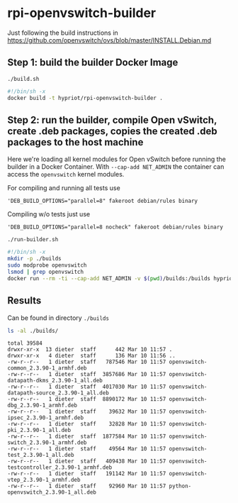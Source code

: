 # rpi-openvswitch-builder

Just following the build instructions in https://github.com/openvswitch/ovs/blob/master/INSTALL.Debian.md

## Step 1: build the builder Docker Image
`./build.sh`
```bash
#!/bin/sh -x
docker build -t hypriot/rpi-openvswitch-builder .
```

## Step 2: run the builder, compile Open vSwitch, create .deb packages, copies the created .deb packages to the host machine
Here we're loading all kernel modules for Open vSwitch before running the builder in a Docker Container. With `--cap-add NET_ADMIN` the container can access the `openvswitch` kernel modules.

For compiling and running all tests use
```
'DEB_BUILD_OPTIONS="parallel=8" fakeroot debian/rules binary
```
Compiling w/o tests just use
```
'DEB_BUILD_OPTIONS="parallel=8 nocheck" fakeroot debian/rules binary
```

`./run-builder.sh`
```bash
#!/bin/sh -x
mkdir -p ./builds
sudo modprobe openvswitch
lsmod | grep openvswitch
docker run --rm -ti --cap-add NET_ADMIN -v $(pwd)/builds:/builds hypriot/rpi-openvswitch-builder /bin/bash -c 'DEB_BUILD_OPTIONS="parallel=8" fakeroot debian/rules binary && cp /src/*.deb /builds/ && chmod a+rw /builds/*'
```

## Results
Can be found in directory `./builds`
```bash
ls -al ./builds/
```
```
total 39584
drwxr-xr-x  13 dieter  staff      442 Mar 10 11:57 .
drwxr-xr-x   4 dieter  staff      136 Mar 10 11:56 ..
-rw-r--r--   1 dieter  staff   787546 Mar 10 11:57 openvswitch-common_2.3.90-1_armhf.deb
-rw-r--r--   1 dieter  staff  3857686 Mar 10 11:57 openvswitch-datapath-dkms_2.3.90-1_all.deb
-rw-r--r--   1 dieter  staff  4017030 Mar 10 11:57 openvswitch-datapath-source_2.3.90-1_all.deb
-rw-r--r--   1 dieter  staff  8890172 Mar 10 11:57 openvswitch-dbg_2.3.90-1_armhf.deb
-rw-r--r--   1 dieter  staff    39632 Mar 10 11:57 openvswitch-ipsec_2.3.90-1_armhf.deb
-rw-r--r--   1 dieter  staff    32828 Mar 10 11:57 openvswitch-pki_2.3.90-1_all.deb
-rw-r--r--   1 dieter  staff  1877584 Mar 10 11:57 openvswitch-switch_2.3.90-1_armhf.deb
-rw-r--r--   1 dieter  staff    49564 Mar 10 11:57 openvswitch-test_2.3.90-1_all.deb
-rw-r--r--   1 dieter  staff   409438 Mar 10 11:57 openvswitch-testcontroller_2.3.90-1_armhf.deb
-rw-r--r--   1 dieter  staff   191142 Mar 10 11:57 openvswitch-vtep_2.3.90-1_armhf.deb
-rw-r--r--   1 dieter  staff    92960 Mar 10 11:57 python-openvswitch_2.3.90-1_all.deb
```



